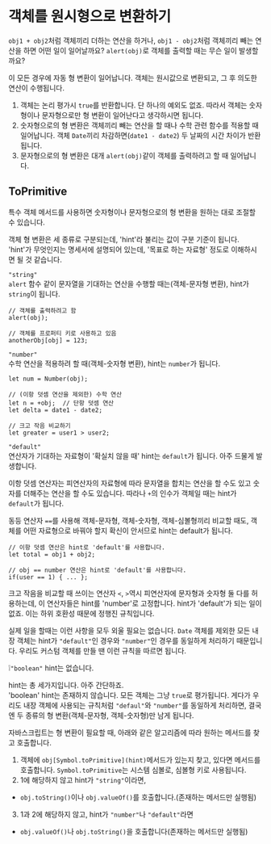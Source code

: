 # 객체를 원시형으로 변환하기
`obj1 + obj2`처럼 객체끼리 더하는 연산을 하거나, `obj1 - obj2`처럼 객체끼리 빼는 연산을 하면 어떤 일이 일어날까요? `alert(obj)`로 객체를 출력할 때는 무슨 일이 발생할까요?   
   
이 모든 경우에 자동 형 변환이 일어납니다. 객체는 원시값으로 변환되고, 그 후 의도한 연산이 수행됩니다.   

1. 객체는 논리 평가시 `true`를 반환합니다. 단 하나의 예외도 없죠. 따라서 객체는 숫자형이나 문자형으로만 형 변환이 일어난다고 생각하시면 됩니다.
2. 숫자형으로의 형 변환은 객체끼리 빼는 연산을 할 때나 수학 관련 함수를 적용할 때 일어납니다. 객체 `Date`끼리 차감하면(`date1 - date2`) 두 날짜의 시간 차이가 반환됩니다.
3. 문자형으로의 형 변환은 대개 `alert(obj)`같이 객체를 출력하려고 할 때 일어납니다.


## ToPrimitive
특수 객체 메서드를 사용하면 숫자형이나 문자형으로의 형 변환을 원하는 대로 조절할 수 있습니다.   
   
객체 형 변환은 세 종류로 구분되는데, 'hint'라 불리는 값이 구분 기준이 됩니다. 'hint'가 무엇인지는 명세서에 설명되어 있는데, '목표로 하는 자료형' 정도로 이해하시면 될 것 같습니다.   
   
`"string"`   
`alert` 함수 같이 문자열을 기대하는 연산을 수행할 때는(객체-문자형 변환), hint가 `string`이 됩니다.
```
// 객체를 출력하려고 함
alert(obj);

// 객체를 프로퍼티 키로 사용하고 있음
anotherObj[obj] = 123;
```
   
`"number"`   
수학 연산을 적용하려 할 때(객체-숫자형 변환), hint는 `number`가 됩니다.
```
let num = Number(obj);

// (이항 덧셈 연산을 제외한) 수학 연산
let n = +obj;  // 단항 덧셈 연산
let delta = date1 - date2;

// 크고 작음 비교하기
let greater = user1 > user2;
```
   
`"default"`   
연산자가 기대하는 자료형이 '확실치 않을 때' hint는 `default`가 됩니다. 아주 드물게 발생합니다.   
   
이항 덧셈 연산자는 피연산자의 자료형에 따라 문자열을 합치는 연산을 할 수도 있고 숫자를 더해주는 연산을 할 수도 있습니다. 따라나 `+`의 인수가 객체일 때는 hint가 `default`가 됩니다.   
   
동등 연산자 `==`를 사용해 객체-문자형, 객체-숫자형, 객체-심볼형끼리 비교할 때도, 객체를 어떤 자료형으로 바꿔야 할지 확신이 안서므로 hint는 default가 됩니다.   
```
// 이항 덧셈 연산은 hint로 'default'를 사용합니다.
let total = obj1 + obj2;

// obj == number 연산은 hint로 'default'를 사용합니다.
if(user == 1) { ... };
```
크고 작음을 비교할 때 쓰이는 연산자 `<`, `>`역시 피연산자에 문자형과 숫자형 둘 다를 허용하는데, 이 연산자들은 hint를 'number'로 고정합니다. hint가 'default'가 되는 일이 없죠. 이는 하위 호환성 때문에 정행진 규칙입니다.   
   
실제 일을 할때는 이런 사항을 모두 외울 필요는 없습니다. `Date` 객체를 제외한 모든 내장 객체는 hint가 `"default"`인 경우와 `"number"`인 경우를 동일하게 처리하기 때문입니다. 우리도 커스텀 객체를 만들 땐 이런 규칙을 따르면 됩니다.   
   
❕`"boolean"` hint는 없습니다.   
   
hint는 총 세가지입니다. 아주 간단하죠.   
'boolean' hint는 존재하지 않습니다. 모든 객체는 그냥 `true`로 평가됩니다. 게다가 우리도 내장 객체에 사용되는 규칙처럼 `"defaul"`와 `"number"`를 동일하게 처리하면, 결국엔 두 종류의 형 변환(객체-문자형, 객체-숫자형)만 남게 됩니다.   
   
자바스크립트는 형 변환이 필요할 때, 아래와 같은 알고리즘에 따라 원하는 메서드를 찾고 호출합니다.
1. 객체에 `obj[Symbol.toPrimitive](hint)`메서드가 있는지 찾고, 있다면 메서드를 호출합니다. `Symbol.toPrimitive`는 시스템 심볼로, 심볼형 키로 사용됩니다.
2. 1에 해당하지 않고 hint가 `"string"`이라면,
  - `obj.toString()`이나 `obj.valueOf()`를 호출합니다.(존재하는 메서드만 실행됨)
3. 1과 2에 해당하지 않고, hint가 `"number"`나 `"default"`라면
  - `obj.valueOf()`나 `obj.toString()`을 호출합니다(존재하는 메서드만 실행됨)
